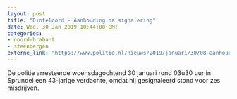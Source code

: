 ```yaml
---
layout: post
title: "Dinteloord - Aanhouding na signalering"
date: Wed, 30 Jan 2019 10:44:00 GMT
categories: 
- noord-brabant 
- steenbergen 
externe_link: "https://www.politie.nl/nieuws/2019/januari/30/08-aanhouding-na-signalering.html"
---
```


De politie arresteerde woensdagochtend 30 januari rond 03u30 uur in Sprundel een 43-jarige verdachte, omdat hij gesignaleerd stond voor zes misdrijven.
